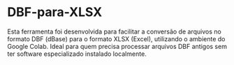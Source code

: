 # DBF-para-XLSX
Esta ferramenta foi desenvolvida para facilitar a conversão de arquivos no formato DBF (dBase) para o formato XLSX (Excel), utilizando o ambiente do Google Colab. Ideal para quem precisa processar arquivos DBF antigos sem ter software especializado instalado localmente.
